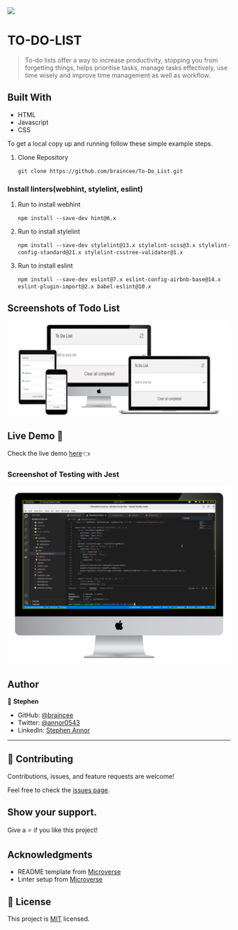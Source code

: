 ![](https://img.shields.io/badge/Microverse-blueviolet)

# TO-DO-LIST

> To-do lists offer a way to increase productivity, stopping you from forgetting things, helps prioritise tasks, manage tasks effectively, use time wisely and improve time management as well as workflow.

## Built With

- HTML
- Javascript
- CSS

To get a local copy up and running follow these simple example steps.

1. Clone Repository
   ```
   git clone https://github.com/braincee/To-Do_List.git
   ```

### Install linters(webhint, stylelint, eslint)

1. Run to install webhint
   ```
   npm install --save-dev hint@6.x
   ```
2. Run to install stylelint
   ```
   npm install --save-dev stylelint@13.x stylelint-scss@3.x stylelint-config-standard@21.x stylelint-csstree-validator@1.x
   ```
3. Run to install eslint
   ```
   npm install --save-dev eslint@7.x eslint-config-airbnb-base@14.x eslint-plugin-import@2.x babel-eslint@10.x
   ```


## Screenshots of Todo List

![](./all-devices-black.png)

## Live Demo 🔗


Check the live demo [here](https://braincee.github.io/To-Do_List/)👈


### Screenshot of Testing with Jest 

![](./desktop.png)

## Author

👤 **Stephen**

- GitHub: [@braincee](https://github.com/braincee)
- Twitter: [@annor0543](https://twitter.com/annor0543)
- LinkedIn: [Stephen Annor](https://www.linkedin.com/in/kwesi-appiah-1387801a1/)

----


## 🤝 Contributing

Contributions, issues, and feature requests are welcome!

Feel free to check the [issues page](https://github.com/braincee/To-Do_List/issues).

## Show your support.

Give a ⭐️ if you like this project!

## Acknowledgments

- README template from [Microverse](https://github.com/microverseinc/readme-template)
- Linter setup from [Microverse](https://github.com/microverseinc/linters-config/tree/master/html-css)

## 📝 License

This project is [MIT](./MIT.md) licensed.

